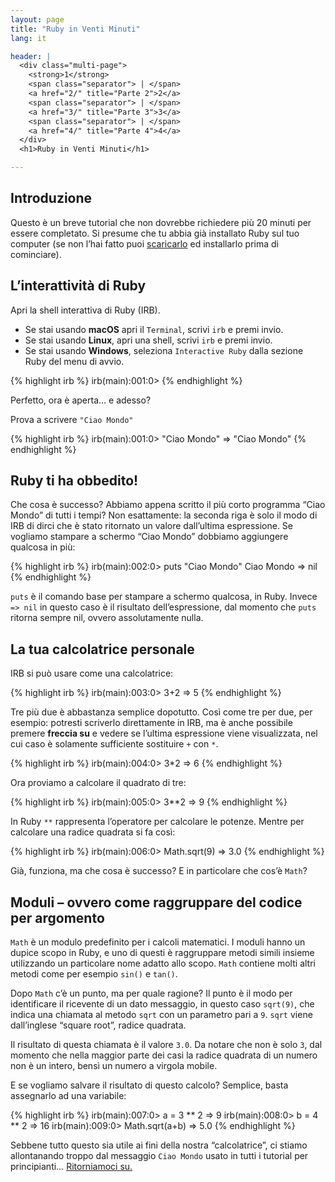 ```yaml
---
layout: page
title: "Ruby in Venti Minuti"
lang: it

header: |
  <div class="multi-page">
    <strong>1</strong>
    <span class="separator"> | </span>
    <a href="2/" title="Parte 2">2</a>
    <span class="separator"> | </span>
    <a href="3/" title="Parte 3">3</a>
    <span class="separator"> | </span>
    <a href="4/" title="Parte 4">4</a>
  </div>
  <h1>Ruby in Venti Minuti</h1>

---
```


## Introduzione

Questo è un breve tutorial che non dovrebbe richiedere più 20 minuti per
essere completato. Si presume che tu abbia già installato Ruby sul tuo
computer (se non l’hai fatto puoi [scaricarlo](/it/downloads/) ed
installarlo prima di cominciare).

## L’interattività di Ruby

Apri la shell interattiva di Ruby (IRB).

* Se stai usando **macOS** apri il `Terminal`, scrivi `irb` e premi
  invio.
* Se stai usando **Linux**, apri una shell, scrivi `irb` e premi invio.
* Se stai usando **Windows**, seleziona `Interactive Ruby` dalla
  sezione Ruby del menu di avvio.

{% highlight irb %}
irb(main):001:0>
{% endhighlight %}

Perfetto, ora è aperta… e adesso?

Prova a scrivere `"Ciao Mondo"`

{% highlight irb %}
irb(main):001:0> "Ciao Mondo"
=> "Ciao Mondo"
{% endhighlight %}

## Ruby ti ha obbedito!

Che cosa è successo? Abbiamo appena scritto il più corto programma “Ciao
Mondo” di tutti i tempi? Non esattamente: la seconda riga è solo il modo
di IRB di dirci che è stato ritornato un valore dall’ultima espressione.
Se vogliamo stampare a schermo “Ciao Mondo” dobbiamo aggiungere qualcosa
in più:

{% highlight irb %}
irb(main):002:0> puts "Ciao Mondo"
Ciao Mondo
=> nil
{% endhighlight %}

`puts` è il comando base per stampare a schermo qualcosa, in Ruby.
Invece `=> nil` in questo caso è il risultato dell’espressione, dal
momento che `puts` ritorna sempre nil, ovvero assolutamente nulla.

## La tua calcolatrice personale

IRB si può usare come una calcolatrice:

{% highlight irb %}
irb(main):003:0> 3+2
=> 5
{% endhighlight %}

Tre più due è abbastanza semplice dopotutto. Così come tre per due, per
esempio: potresti scriverlo direttamente in IRB, ma è anche possibile
premere **freccia su** e vedere se l’ultima espressione viene
visualizzata, nel cui caso è solamente sufficiente sostituire `+` con
`*`.

{% highlight irb %}
irb(main):004:0> 3*2
=> 6
{% endhighlight %}

Ora proviamo a calcolare il quadrato di tre:

{% highlight irb %}
irb(main):005:0> 3**2
=> 9
{% endhighlight %}

In Ruby `**` rappresenta l’operatore per calcolare le potenze. Mentre
per calcolare una radice quadrata si fa così:

{% highlight irb %}
irb(main):006:0> Math.sqrt(9)
=> 3.0
{% endhighlight %}

Già, funziona, ma che cosa è successo? E in particolare che cos’è
`Math`?

## Moduli – ovvero come raggruppare del codice per argomento

`Math` è un modulo predefinito per i calcoli matematici. I moduli hanno
un dupice scopo in Ruby, e uno di questi è raggruppare metodi simili
insieme utilizzando un particolare nome adatto allo scopo. `Math`
contiene molti altri metodi come per esempio `sin()` e `tan()`.

Dopo `Math` c’è un punto, ma per quale ragione? Il punto è il modo per
identificare il ricevente di un dato messaggio, in questo caso
`sqrt(9)`, che indica una chiamata al metodo `sqrt` con un parametro
pari a `9`. `sqrt` viene dall’inglese “square root”, radice quadrata.

Il risultato di questa chiamata è il valore `3.0`. Da notare che non è
solo `3`, dal momento che nella maggior parte dei casi la radice
quadrata di un numero non è un intero, bensì un numero a virgola mobile.

E se vogliamo salvare il risultato di questo calcolo? Semplice, basta
assegnarlo ad una variabile:

{% highlight irb %}
irb(main):007:0> a = 3 ** 2
=> 9
irb(main):008:0> b = 4 ** 2
=> 16
irb(main):009:0> Math.sqrt(a+b)
=> 5.0
{% endhighlight %}

Sebbene tutto questo sia utile ai fini della nostra “calcolatrice”, ci
stiamo allontanando troppo dal messaggio `Ciao Mondo` usato in tutti i
tutorial per principianti… [Ritorniamoci su.](2/)

